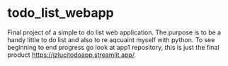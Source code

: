 # todo_list_webapp
Final project of a simple to do list web application. The purpose is to be a handy little to do list and also to re aqcuaint myself with python. To see beginning to end progress go look at app1 repository, this is just the final product
https://jzlucitodoapp.streamlit.app/
